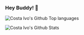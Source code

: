 ### Hey  Buddy! 👋

![Costa Ivo's Github Top languages](https://github-readme-stats.vercel.app/api/top-langs/?username=costaivo&layout=compact&theme=radical)

![Costa Ivo's Github Stats](https://github-readme-stats.vercel.app/api?username=costaivo&show_icons=true&theme=radical)

<!-- 
[![Costa Ivo's wakatime stats](https://github-readme-stats.vercel.app/api/wakatime?username=costaivo&theme=radical)](https://github.com/costaivo/github-readme-stats)
-->


